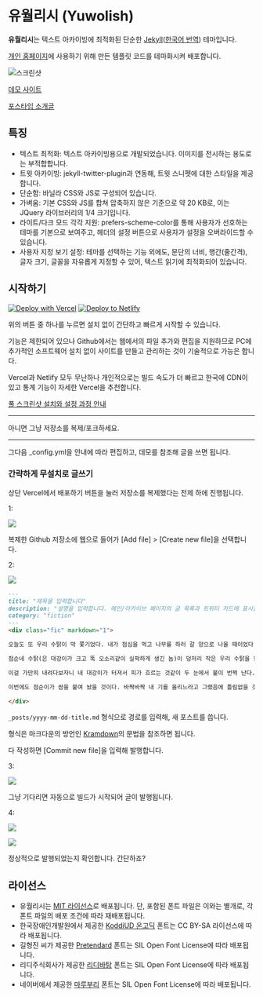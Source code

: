 # 유월리시 (Yuwolish)

**유월리시**는 텍스트 아카이빙에 최적화된 단순한 [Jekyll](https://jekyllrb.com/)([한국어 번역](https://jekyllrb-ko.github.io/)) 테마입니다.

[개인 홈페이지](https://yuwol.pe.kr)에 사용하기 위해 만든 템플릿 코드를 테마화시켜 배포합니다.

![스크린샷](/screenshot.png)

[데모 사이트](https://yuwolish.yuwol.pe.kr/)

[포스타입 소개글](https://juyuwol.postype.com/post/12353935)

## 특징

- 텍스트 최적화: 텍스트 아카이빙용으로 개발되었습니다. 이미지를 전시하는 용도로는 부적합합니다.
- 트윗 아카이빙: jekyll-twitter-plugin과 연동해, 트윗 스니펫에 대한 스타일을 제공합니다.
- 단순함: 바닐라 CSS와 JS로 구성되어 있습니다.
- 가벼움: 기본 CSS와 JS를 합쳐 압축하지 않은 기준으로 약 20 KB로, 이는 JQuery 라이브러리의 1/4 크기입니다.
- 라이트/다크 모드 각각 지원: prefers-scheme-color를 통해 사용자가 선호하는 테마를 기본으로 보여주고, 헤더의 설정 버튼으로 사용자가 설정을 오버라이드할 수 있습니다.
- 사용자 지정 보기 설정: 테마를 선택하는 기능 외에도, 문단의 너비, 행간(줄간격), 글자 크기, 글꼴을 자유롭게 지정할 수 있어, 텍스트 읽기에 최적화되어 있습니다.

## 시작하기

[![Deploy with Vercel](https://vercel.com/button)](https://vercel.com/new/clone?repository-url=https%3A%2F%2Fgithub.com%2Fjuyuwol%2Fyuwolish) [![Deploy to Netlify](https://www.netlify.com/img/deploy/button.svg)](https://app.netlify.com/start/deploy?repository=https%3A%2F%2Fgithub.com%2Fjuyuwol%2Fyuwolish)

위의 버튼 중 하나를 누르면 설치 없이 간단하고 빠르게 시작할 수 있습니다.

기능은 제한되어 있으나 Github에서는 웹에서의 파일 추가와 편집을 지원하므로 PC에 추가적인 소프트웨어 설치 없이 사이트를 만들고 관리하는 것이 기술적으로 가능은 합니다.

Vercel과 Netlify 모두 무난하나 개인적으로는 빌드 속도가 더 빠르고 한국에 CDN이 있고 통계 기능이 자세한 Vercel을 추천합니다.

[풀 스크린샷 설치와 설정 과정 안내](https://juyuwol.postype.com/post/12502072)

***

아니면 그냥 저장소를 복제/포크하세요.

***

그다음 _config.yml을 안내에 따라 편집하고, 데모를 참조해 글을 쓰면 됩니다.

### 간략하게 무설치로 글쓰기

상단 Vercel에서 배포하기 버튼을 눌러 저장소를 복제했다는 전제 하에 진행됩니다.

1:

![](/doc/posting-01.png)


복제한 Github 저장소에 웹으로 들어가 [Add file] > [Create new file]을 선택합니다.

2:

![](/doc/posting-02.png)

``` markdown
---
title: "제목을 입력합니다"
description: "설명을 입력합니다. 메인/아카이브 페이지의 글 목록과 트위터 카드에 표시됩니다."
category: "fiction"
---
<div class="fic" markdown="1">

오늘도 또 우리 수탉이 막 쫓기었다. 내가 점심을 먹고 나무를 하러 갈 양으로 나올 때이었다. 산으로 올라서려니까 등뒤에서 푸드득푸드득, 하고 닭의 횃소리가 야단이다. 깜짝 놀라서 고개를 돌려보니 아니나다르랴, 두 놈이 또 얼리었다.

점순네 수탉(은 대강이가 크고 똑 오소리같이 실팍하게 생긴 놈)이 덩저리 작은 우리 수탉을 함부로 해내는 것이다. 그것도 그냥 해내는 것이 아니라 푸드득하고 면두를 쪼고 물러섰다가 좀 사이를 두고 푸드득하고 모가지를 쪼았다. 이렇게 멋을 부려 가며 여지없이 닦아 놓는다. 그러면 이 못생긴 것은 쪼일 적마다 주둥이로 땅을 받으며 그 비명이 킥, 킥, 할 뿐이다. 물론 미처 아물지도 않은 면두를 또 쪼이며 붉은 선혈은 뚝뚝 떨어진다.

이걸 가만히 내려다보자니 내 대강이가 터져서 피가 흐르는 것같이 두 눈에서 불이 번쩍 난다. 대뜸 지게막대기를 메고 달려들어 점순네 닭을 후려칠까 하다가 생각을 고쳐먹고 헛매질로 떼어만 놓았다.

이번에도 점순이가 쌈을 붙여 놨을 것이다. 바짝바짝 내 기를 올리느라고 그랬음에 틀림없을 것이다. 고놈의 계집애가 요새로 들어서 왜 나를 못 먹겠다고 고렇게 아르릉거리는지 모른다.

</div>
```

`_posts/yyyy-mm-dd-title.md` 형식으로 경로를 입력해, 새 포스트를 씁니다.

형식은 마크다운의 방언인 [Kramdown](https://kramdown.gettalong.org/syntax.html)의 문법을 참조하면 됩니다.

다 작성하면 [Commit new file]을 입력해 발행합니다.

3:

![](/doc/posting-03.png)

그냥 기다리면 자동으로 빌드가 시작되어 글이 발행됩니다.

4:

![](/doc/posting-04.png)

![](/doc/posting-05.png)

정상적으로 발행되었는지 확인합니다. 간단하죠?


## 라이선스

- 유월리시는 [MIT 라이선스](LICENSE.md)로 배포됩니다. 단, 포함된 폰트 파일은 이와는 별개로, 각 폰트 파일의 배포 조건에 따라 재배포됩니다.
- 한국장애인개발원에서 제공한 [KoddiUD 온고딕](https://www.koddi.or.kr/ud/sub1_2) 폰트는 CC BY-SA 라이선스에 따라 배포됩니다.
- 길형진 씨가 제공한 [Pretendard](https://cactus.tistory.com/306) 폰트는 SIL Open Font License에 따라 배포됩니다.
- 리디주식회사가 제공한 [리디바탕](https://ridicorp.com/ridibatang/) 폰트는 SIL Open Font License에 따라 배포됩니다.
- 네이버에서 제공한 [마루부리](https://hangeul.naver.com/) 폰트는 SIL Open Font License에 따라 배포됩니다.
